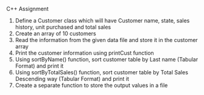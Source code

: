 C++ Assignment
1. Define a Customer class which will have Customer name, state, sales history, unit purchased and total sales
2. Create an array of 10 customers
3. Read the information from the given data file and store it in the customer array
4. Print the customer information using printCust function
5. Using sortByName() function, sort customer table by Last name (Tabular Format) and print it
6. Using sortByTotalSales() function, sort customer table by Total Sales Descending way (Tabular Format) and print it
7. Create a separate function to store the output values in a file
